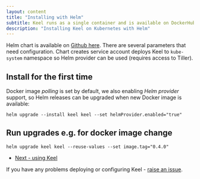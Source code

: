 ```yaml
--- 
layout: content 
title: "Installing with Helm" 
subtitle: Keel runs as a single container and is available on DockerHub
description: "Installing Keel on Kubernetes with Helm"
---
```


Helm chart is available on [Github here](https://github.com/rusenask/keel/tree/master/chart/keel). There are several parameters that need configuration. Chart creates service account deploys Keel to `kube-system` namespace so Helm provider can be used (requires access to Tiller).

## Install for the first time

Docker image _polling_ is set by default, we also enabling _Helm provider_ support, so Helm releases
can be upgraded when new Docker image is available:

```console
helm upgrade --install keel keel --set helmProvider.enabled="true"
```


## Run upgrades e.g. for docker image change
```console
helm upgrade keel keel --reuse-values --set image.tag="0.4.0"
```

<ul class="actions">
  <li><a href="/user-guide" class="button big">Next - using Keel</a></li>
</ul>

If you have any problems deploying or configuring Keel - [raise an issue](https://github.com/rusenask/keel/issues).
